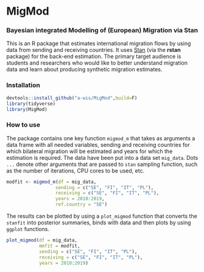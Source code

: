 # MigMod

### Bayesian integrated Modelling of (European) Migration via Stan

This is an R package that estimates international migration flows by using data from sending and receiving countries. It uses
[Stan](https://mc-stan.org) (via the **rstan** package) for the back-end estimation. The primary target audience is students and researchers who would like to better understand migration data and learn about producing synthetic migration estimates. 

### Installation

```r
devtools::install_github("a-wis/MigMod",build=F)
library(tidyverse)
library(MigMod)
```

### How to use

The package contains one key function `migmod_m` that takes as arguments a data frame with all needed variables, sending and receiving countries for which bilateral migration will be estimated and years for which the estimation is required. The data have been put into a data set `mig_data`. Dots `...` denote other arguments that are passed to `stan` sampling function, such as the number of iterations, CPU cores to be used, etc. 

```r
modfit <- migmod_m(df = mig_data, 
                  sending = c("SE", "FI", "IT", "PL"),
                  receiving = c("SE", "FI", "IT", "PL"),
                  years = 2010:2019,
                  ref.country = "SE")
```

The results can be plotted by using a `plot_migmod` function that converts the `stanfit` into posterior summaries, binds with data and then plots by using `ggplot` functions.

```r
plot_migmod(df = mig_data, 
            mmfit = modfit,
            sending = c("SE", "FI", "IT", "PL"),
            receiving = c("SE", "FI", "IT", "PL"),
            years = 2010:2019)
```
